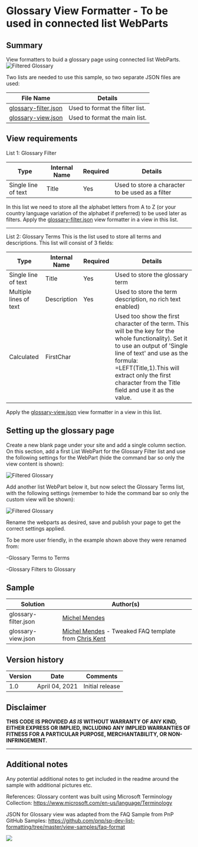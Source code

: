 # Glossary View Formatter - To be used in connected list WebParts

## Summary
View formatters to buid a glossary page using connected list WebParts. 
![Filtered Glossary](images/filteredGlossary.gif)

Two lists are needed to use this sample, so two separate JSON files are used:

File Name|Details
---------|--------
[glossary-filter.json](./glossary-filter.json)|Used to format the filter list. 
[glossary-view.json](./glossary-view.json)|Used to format the main list.

## View requirements

List 1: Glossary Filter

Type|Internal Name|Required|Details
-----|----------|--------|--------
Single line of text|Title|Yes|Used to store a character to be used as a filter


In this list we need to store all the alphabet letters from A to Z (or your country language variation of the alphabet if preferred) to be used later as filters.
Apply the [glossary-filter.json](./glossary-filter.json) view formatter in a view in this list.

---
List 2: Glossary Terms
This is the list used to store all terms and descriptions. This list will consist of 3 fields:

Type|Internal Name|Required|Details
-----|----------|--------|--------
Single line of text|Title|Yes|Used to store the glossary term
Multiple lines of text| Description|Yes|Used to store the term description, no rich text enabled)
Calculated|FirstChar| |Used too show the first character of the term. This will be the key for the whole functionality). Set it to use an output of 'Single line of text' and use as the formula: =LEFT(Title,1).This will extract only the first character from the Title field and use it as the value. 

Apply the [glossary-view.json](./glossary-view.json) view formatter in a view in this list.

## Setting up the glossary page

Create a new blank page under your site and add a single column section.
On this section, add a first List WebPart for the Glossary Filter list and use the following settings for the WebPart (hide the command bar so only the view content is shown):

![Filtered Glossary](images/gFilterWPSetup.PNG)

Add another list WebPart below it, but now select the Glossary Terms list, with the following settings (remember to hide the command bar so only the custom view will be shown):

![Filtered Glossary](images/gTermsWPSetup.PNG)

Rename the webparts as desired, save and publish your page to get the correct settings applied. 

To be more user friendly, in the example shown above they were renamed from:

-Glossary Terms to Terms

-Glossary Filters to Glossary


## Sample

Solution|Author(s)
--------|---------
glossary-filter.json |  [Michel Mendes](https://twitter.com/michelcarlo)
glossary-view.json | [Michel Mendes](https://twitter.com/michelcarlo) - Tweaked FAQ template from [Chris Kent](https://twitter.com/theChrisKent)

## Version history

Version|Date|Comments
-------|----|--------
1.0|April 04, 2021|Initial release

## Disclaimer
**THIS CODE IS PROVIDED *AS IS* WITHOUT WARRANTY OF ANY KIND, EITHER EXPRESS OR IMPLIED, INCLUDING ANY IMPLIED WARRANTIES OF FITNESS FOR A PARTICULAR PURPOSE, MERCHANTABILITY, OR NON-INFRINGEMENT.**

---

## Additional notes
Any potential additional notes to get included in the readme around the sample with additional pictures etc.

References:
Glossary content was built using Microsoft Terminology Collection:
https://www.microsoft.com/en-us/language/Terminology

JSON for Glossary view was adapted from the FAQ Sample from PnP GitHub Samples:
https://github.com/pnp/sp-dev-list-formatting/tree/master/view-samples/faq-format


<img src="https://telemetry.sharepointpnp.com/sp-dev-list-formatting/view-samples/readme-template" />
